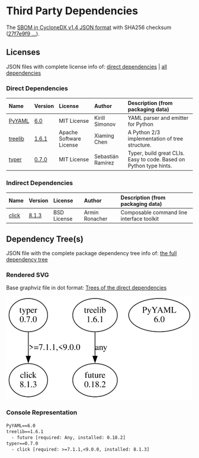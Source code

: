 # Third Party Dependencies

<!--[[[fill sbom_sha256()]]]-->
The [SBOM in CycloneDX v1.4 JSON format](https://github.com/sthagen/pilli/blob/default/sbom.json) with SHA256 checksum ([27f7e9f9 ...](https://raw.githubusercontent.com/sthagen/pilli/default/sbom.json.sha256 "sha256:27f7e9f94acd8c5b771123613e2cf8ad88aae7e3253c6194797fad81f022baeb")).
<!--[[[end]]] (checksum: fc5d705c9c808d1825351c239681a052)-->
## Licenses 

JSON files with complete license info of: [direct dependencies](direct-dependency-licenses.json) | [all dependencies](all-dependency-licenses.json)

### Direct Dependencies

<!--[[[fill direct_dependencies_table()]]]-->
| Name                                             | Version                                          | License                 | Author            | Description (from packaging data)                                  |
|:-------------------------------------------------|:-------------------------------------------------|:------------------------|:------------------|:-------------------------------------------------------------------|
| [PyYAML](https://pyyaml.org/)                    | [6.0](https://pypi.org/project/PyYAML/6.0/)      | MIT License             | Kirill Simonov    | YAML parser and emitter for Python                                 |
| [treelib](https://github.com/caesar0301/treelib) | [1.6.1](https://pypi.org/project/treelib/1.6.1/) | Apache Software License | Xiaming Chen      | A Python 2/3 implementation of tree structure.                     |
| [typer](https://github.com/tiangolo/typer)       | [0.7.0](https://pypi.org/project/typer/0.7.0/)   | MIT License             | Sebastián Ramírez | Typer, build great CLIs. Easy to code. Based on Python type hints. |
<!--[[[end]]] (checksum: 47b90387514cce074bb99212f2809060)-->

### Indirect Dependencies

<!--[[[fill indirect_dependencies_table()]]]-->
| Name                                          | Version                                        | License     | Author         | Description (from packaging data)         |
|:----------------------------------------------|:-----------------------------------------------|:------------|:---------------|:------------------------------------------|
| [click](https://palletsprojects.com/p/click/) | [8.1.3](https://pypi.org/project/click/8.1.3/) | BSD License | Armin Ronacher | Composable command line interface toolkit |
<!--[[[end]]] (checksum: dc3a866a7aa3332404bde3da87727cb9)-->

## Dependency Tree(s)

JSON file with the complete package dependency tree info of: [the full dependency tree](package-dependency-tree.json)

### Rendered SVG

Base graphviz file in dot format: [Trees of the direct dependencies](package-dependency-tree.dot.txt)

<img src="./package-dependency-tree.svg" alt="Trees of the direct dependencies" title="Trees of the direct dependencies"/>

### Console Representation

<!--[[[fill dependency_tree_console_text()]]]-->
````console
PyYAML==6.0
treelib==1.6.1
  - future [required: Any, installed: 0.18.2]
typer==0.7.0
  - click [required: >=7.1.1,<9.0.0, installed: 8.1.3]
````
<!--[[[end]]] (checksum: e5ff21ad12642b3462a4b27e7c9c7e30)-->
